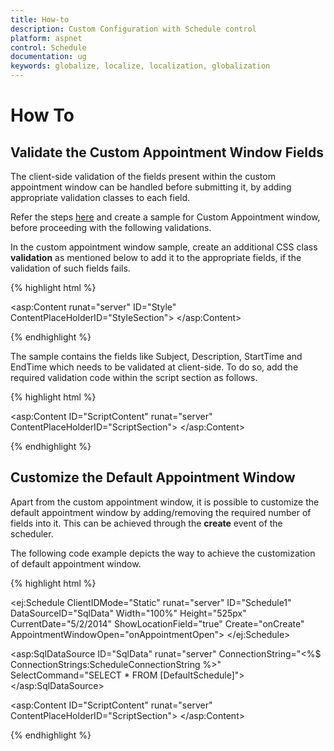 ```yaml
---
title: How-to
description: Custom Configuration with Schedule control
platform: aspnet
control: Schedule
documentation: ug
keywords: globalize, localize, localization, globalization 
---
```

# How To

## Validate the Custom Appointment Window Fields

The client-side validation of the fields present within the custom appointment window can be handled before submitting it, by adding appropriate validation classes to each field.

Refer the steps [here](/aspnet/schedule/customization#appointment-window-customization) and create a sample for Custom Appointment window, before proceeding with the following validations.

In the custom appointment window sample, create an additional CSS class **validation** as mentioned below to add it to the appropriate fields, if the validation of such fields fails.

{% highlight html %}

<asp:Content runat="server" ID="Style" ContentPlaceHolderID="StyleSection">
    <style type="text/css">
        .error {
            background-color: #FF8A8A;
        }
        </style>
</asp:Content>

{% endhighlight %}

The sample contains the fields like Subject, Description, StartTime and EndTime which needs to be validated at client-side. To do so, add the required validation code within the script section as follows.

{% highlight html %}

<asp:Content ID="ScriptContent" runat="server" ContentPlaceHolderID="ScriptSection">
    <script type="text/javascript">
            // To Validate the Subject field.
            $("#subject").focusout(function () {
                if ($.trim($("#subject").val()) == "") {
                    $("#subject").addClass("validation");
                    return false;
                }
            })

            // To Validate the Description field.
            $("#customdescription").focusout(function () {
                if ($.trim($("#customdescription").val()) == "") {
                    $("#customdescription").addClass("validation");
                    return false;
                }
            })

            // To Validate the Time duration of the appointments
            $("#EndTime").focusout(function () {
                if (new Date($("#EndTime").val()).getDate() >= new Date($("#StartTime").val()).getDate()) {
                    if (new Date($("#StartTime").val()).getTime() >= new Date($("#EndTime").val()).getTime())
                        alert("EndTime value is lesser than the StartTime value");
                }
            })
    </script>
</asp:Content>
    
{% endhighlight %}

Now, after adding the above validations – whenever the fields within the custom appointment window are skipped without filling any information, it will be notified to the users appropriately.

## Highlight Different Work Hours for Each Resources

By default, the work hours of the Scheduler is highlighted based on the start and end values provided within the `WorkHours` object. It remains same for all the resources, when the Scheduler is rendered with multiple resources. To customize this behavior so as to highlight different work hours range for each of the resources, the following workaround can be utilized by making use of the Scheduler events `Create` and `ActionComplete`.

Initially, set the **Highlight** as false for the **WorkHours**, so as to disable the highlighting of default work hour range.

{% highlight html %}

<!--Container for ejScheduler widget-->
<ej:Schedule ClientIDMode="Static" runat="server" ID="Schedule1" DataSourceID="SqlData" Width="100%" Height="525px" CurrentDate="5/5/2014" Create="onCreate" ActionComplete="onCreate">
    <Group Resources="Owners"/>
    <Resources>
        <ej:Resources Field="OwnerId" Name="Owners" Title="Owner" AllowMultiple="true">
            <ResourceSettings Color="color" Id="id" Text="text">
                
            </ResourceSettings>
        </ej:Resources>
    </Resources>
    <AppointmentSettings Id="Id" Subject="Subject" AllDay="AllDay" StartTime="StartTime" EndTime="EndTime" Description="Description" Recurrence="Recurrence" RecurrenceRule="RecurrenceRule" ResourceFields="OwnerId"/>
</ej:Schedule>

<asp:SqlDataSource ID="SqlData" runat="server" ConnectionString="<%$ ConnectionStrings:ScheduleConnectionString %>"
            SelectCommand="SELECT * FROM [MultipleResource]"></asp:SqlDataSource>

<asp:Content ID="ScriptContent" runat="server" ContentPlaceHolderID="ScriptSection">
    <script type="text/javascript">
        // This function executes during the initial control creation and also on completion of each action like date/view navigation.
        function onCreate(args) {
            if (args.requestType == "viewNavigate" || args.requestType == "dateNavigate" || args.type == "create") {

                // declare different start and end work hour values for each resources
                var resourceOneStart = 9,
                    resourceOneEnd = 18;

                var resourceTwoStart = 13,
                    resourceTwoEnd = 18;

                var resourceThreeStart = 10,
                    resourceThreeEnd = 18;

                this.option("workHours.highlight", (this.currentView() != "month") ? false : true);

                // Get the Scheduler workcell rows
                var trElements = this.$WorkCellDiv.find("tr");

                for (var i = 0; i < trElements.length; i++) {

                    // Get the Scheduler workcell columns
                    var tdElements = $(trElements[i]).find("td");

                    for (var j = 0; j < tdElements.length; j++) {
                        switch (this.currentView()) {
                            case "day":
                                switch (j) {
                                    case 0: // column index 0 represents first resource in day view
                                        $(tdElements[j]).addClass(((i > (resourceOneStart * 2) - 1) && (i <= (resourceOneEnd * 2) - 1)) ? "e-businesshighlightworkcells" : "");
                                        break;
                                    case 1: // column index 1 represents second resource in day view
                                        $(tdElements[j]).addClass(((i > (resourceTwoStart * 2) - 1) && (i <= (resourceTwoEnd * 2) - 1)) ? "e-businesshighlightworkcells" : "");
                                        break;
                                    case 2: // column index 2 represents third resource in day view
                                        $(tdElements[j]).addClass(((i > (resourceThreeStart * 2) - 1) && (i <= (resourceThreeEnd * 2) - 1)) ? "e-businesshighlightworkcells" : "");
                                        break;
                                }
                                break;
                            case "week":
                                switch (j) {
                                    case 0:
                                    case 1:
                                    case 2:
                                    case 3:
                                    case 4:
                                    case 5:
                                    case 6: // column indexes 0 to 6 belongs to first resource in week view (7 days)
                                        $(tdElements[j]).addClass(((i > (resourceOneStart * 2) - 1) && (i <= (resourceOneEnd * 2) - 1)) ? "e-businesshighlightworkcells" : "");
                                        break;
                                    case 7:
                                    case 8:
                                    case 9:
                                    case 10:
                                    case 11:
                                    case 12:
                                    case 13: // column indexes 7 to 13 belongs to second resource in week view (7 days)
                                        $(tdElements[j]).addClass(((i > (resourceTwoStart * 2) - 1) && (i <= (resourceTwoEnd * 2) - 1)) ? "e-businesshighlightworkcells" : "");
                                        break;
                                    case 14:
                                    case 15:
                                    case 16:
                                    case 17:
                                    case 18:
                                    case 19:
                                    case 20: // column indexes 14 to 20 belongs to third resource in week view (7 days)
                                        $(tdElements[j]).addClass(((i > (resourceThreeStart * 2) - 1) && (i <= (resourceThreeEnd * 2) - 1)) ? "e-businesshighlightworkcells" : "");
                                        break;
                                }
                                break;
                            case "workweek":
                                switch (j) {
                                    case 0:
                                    case 1:
                                    case 2:
                                    case 3:
                                    case 4: // column indexes 0 to 4 belongs to first resource in workweek view (5 days)
                                        $(tdElements[j]).addClass(((i > (resourceOneStart * 2) - 1) && (i <= (resourceOneEnd * 2) - 1)) ? "e-businesshighlightworkcells" : "");
                                        break;
                                    case 5:
                                    case 6:
                                    case 7:
                                    case 8:
                                    case 9:
                                        // column indexes 5 to 9 belongs to second resource in workweek view (5 days)
                                        $(tdElements[j]).addClass(((i > (resourceTwoStart * 2) - 1) && (i <= (resourceTwoEnd * 2) - 1)) ? "e-businesshighlightworkcells" : "");
                                        break;
                                    case 10:
                                    case 11:
                                    case 12:
                                    case 13:
                                    case 14:
                                        // column indexes 10 to 14 belongs to third resource in workweek view (5 days)
                                        $(tdElements[j]).addClass(((i > (resourceThreeStart * 2) - 1) && (i <= (resourceThreeEnd * 2) - 1)) ? "e-businesshighlightworkcells" : "");
                                        break;
                                }
                                break;
                        }
                    }
                }
            }
        }
    </script>
</asp:Content>

{% endhighlight %}

{% highlight c# %}

namespace WebSampleBrowser.Schedule
{
    public partial class multipleresource : System.Web.UI.Page
    {
        protected void Page_Load(object sender, EventArgs e)
        {
            List<Rooms> owners = new List<Rooms>();
            owners.Add(new Rooms { text = "Nancy", id = "1", color = "#f8a398" });
            owners.Add(new Rooms { text = "Steven", id = "3", color = "#56ca85" });
            owners.Add(new Rooms { text = "Michael", id = "5", color = "#51a0ed" });
            Schedule1.Resources[0].ResourceSettings.DataSource = owners;
        }
        public class Rooms
        {
            public string text { set; get; }
            public string id { set; get; }
            public string groupId { set; get; }
            public string color { set; get; }
        }
    }
}

{% endhighlight %}

## Display Scheduler with Appointments Filtered by Subject

It is possible to display the Scheduler with the appointments, which is filtered based on the Subject. For example, if we keep a text box and start typing a character – the appointment’s subject that matches the typed character alone will be shown on the Scheduler. The following code example depicts the way to achieve this.

{% highlight html %}

<!--textbox for entering search character-->
<input id='txtSearch' type='text' onkeyup='searchKeyUp()' />

<!--Container for ejScheduler widget-->
<ej:Schedule ClientIDMode="Static" runat="server" ID="Schedule1" DataSourceID="SqlData" Width="100%" Height="525px" CurrentDate="5/2/2014">
    <AppointmentSettings Id="Id" Subject="Subject" AllDay="AllDay" StartTime="StartTime" EndTime="EndTime" Description="Description" Recurrence="Recurrence" RecurrenceRule="RecurrenceRule"/>
</ej:Schedule>

<asp:SqlDataSource ID="SqlData" runat="server" ConnectionString="<%$ ConnectionStrings:ScheduleConnectionString %>"
            SelectCommand="SELECT * FROM [DefaultSchedule]"></asp:SqlDataSource>

<asp:Content ID="ScriptContent" runat="server" ContentPlaceHolderID="ScriptSection">
    <script type="text/javascript">
        // This function executes when a character is entered in the textbox
        function searchKeyUp() {
            var searchString = $("#txtSearch").val();
            var schObj = $("#Schedule1").data("ejSchedule");
            var result = schObj.searchAppointments(searchString);
            var appointments = schObj._processed;
            schObj.option("appointmentSettings", { dataSource: [] });
            if (!ej.isNullOrUndefined(result) && result.length != 0 && searchString != "")
                schObj.option("appointmentSettings", { dataSource: result });
            else
                schObj.option("appointmentSettings", { dataSource: appointments });
        }
    </script>
</asp:Content>

{% endhighlight %}

## Customize the Default Appointment Window

Apart from the custom appointment window, it is possible to customize the default appointment window by adding/removing the required number of fields into it. This can be achieved through the **create** event of the scheduler.

The following code example depicts the way to achieve the customization of default appointment window.

{% highlight html %}

<!--Container for ejScheduler widget-->
<ej:Schedule ClientIDMode="Static" runat="server" ID="Schedule1" DataSourceID="SqlData" Width="100%" Height="525px" CurrentDate="5/2/2014" ShowLocationField="true" Create="onCreate" AppointmentWindowOpen="onAppointmentOpen">
    <AppointmentSettings Id="Id" Subject="Subject" AllDay="AllDay" StartTime="StartTime" EndTime="EndTime" Description="Description" Recurrence="Recurrence" Location="Location" RecurrenceRule="RecurrenceRule"/>
</ej:Schedule>

<asp:SqlDataSource ID="SqlData" runat="server" ConnectionString="<%$ ConnectionStrings:ScheduleConnectionString %>"
            SelectCommand="SELECT * FROM [DefaultSchedule]"></asp:SqlDataSource>

<asp:Content ID="ScriptContent" runat="server" ContentPlaceHolderID="ScriptSection">
    <script type="text/javascript">
      
        // This function executes when the checkboxes are checked/unchecked
        function onCreate(args) {
            var customDesign = "<tr class='customfields'><td class='e-textlabel'>Event Type</td><td><input class='apptype' type='text'/></td><td class='e-textlabel'>Event Status </td><td><input class='status' type='text'/></td></tr>";
            $("." + this._id + "parrow").after(customDesign);
        }

        // This function executes before the appointment window gets opened.
        function onAppointmentOpen(args) {
            if (!ej.isNullOrUndefined(args.appointment)) {
                // if double clicked on the appointments, retrieve the custom field values from the appointment object and fills it in the appropriate fields.               this._appointmentAddWindow.find(".apptype").val(args.appointment.AppointmentType);
                this._appointmentAddWindow.find(".status").val(args.appointment.Status);
            } else {
                // if double clicked on the cells, clears the field values.               
                this._appointmentAddWindow.find(".apptype").val("");
                this._appointmentAddWindow.find(".status").val("");
            }
        }

    </script>
</asp:Content>

{% endhighlight %}

## SignalR

To implement SignalR concept in Scheduler, add and refer the appropriate SignalR scripts in your project and then create a hub for initiating the action. The SignalR implementation can be achieved with the following code example.

{% highlight html %}

<ej:Schedule ClientIDMode="Static" runat="server" ID="Schedule1" DataSourceID="SqlData" Width="100%" Height="525px" CurrentDate="5/2/2014" BeforeAppointmentRemove="actionComplete" BeforeAppointmentChange="actionComplete" BeforeAppointmentCreate="actionComplete" Navigation="actionComplete">
    <AppointmentSettings Id="Id" Subject="Subject" AllDay="AllDay" StartTime="StartTime" EndTime="EndTime" Description="Description" Recurrence="Recurrence" RecurrenceRule="RecurrenceRule" />
</ej:Schedule>

<asp:SqlDataSource ID="SqlData" runat="server" ConnectionString="<%$ ConnectionStrings:ScheduleConnectionString %>"
            SelectCommand="SELECT * FROM [DefaultSchedule]"></asp:SqlDataSource>

<asp:Content ID="ScriptContent" runat="server" ContentPlaceHolderID="ScriptSection">
     <script src="../Scripts/jquery.signalR-1.1.4.min.js" type="text/javascript"></script>
    <script src='<%: ResolveClientUrl("~/signalr/hubs") %>' type="text/javascript"></script>
    <script type="text/javascript">
        $(function () {
            window.signal = $.connection.scheduleHub;
            window.signal.client.modify = function (action, data) {
                if (data != null) {
                    var id = data.Id != null ? data.Id : data[0].Id;
                    var subject = data.Subject;
                    var startTime = new Date(data.StartTime);
                    var endTime = new Date(data.EndTime);
                    var description = data.Description;
                    var allDay = data.AllDay;
                    var recurrence = data.Recurrence;
                    var recurrenceRule = data.RecurrenceRule;
                    var object = { Id: id, Subject: subject, StartTime: startTime, EndTime: endTime, Description: description, AllDay: allDay, Recurrence: recurrence, RecurrenceRule: recurrenceRule };
                    var schedule = $("#Schedule1").data("ejSchedule");
                    if (action == "appointmentSaved") {
                        new ej.DataManager(schedule._currentAppointmentData).insert(object);
                        schedule._appointmentProcessing(object);
                        schedule._renderAppointmentAll();
                    }
                    else if (action == "appointmentEdited") {
                        new ej.DataManager(schedule._currentAppointmentData).update("Id", object);
                        new ej.DataManager(schedule._processed).remove("Id", object.Id);
                        schedule._appointmentProcessing(object);
                        schedule._renderAppointmentAll();
                    }
                    else if (action == "appointmentDeleted") {
                        var appointment = new ej.DataManager(schedule._processed).executeLocal(new ej.Query().where("Id", ej.FilterOperators.equal, id));
                        new ej.DataManager(schedule._currentAppointmentData).remove("Id", appointment[0].Id);
                        new ej.DataManager(schedule._processed).remove("Id", appointment[0].Id);
                        schedule._renderAppointmentAll();
                    }
                }
            };
            $.connection.hub.start().done(function () {
                window.actionComplete = function (args) {
		   if(args.methodType == "public")
                    args.appointment=null;
                    var appointmentDetails = args.appointment;
                    if (args.type == "appointmentSaved" || args.type == "appointmentEdited" || args.type == "appointmentDeleted") {
                        window.signal.server.modify(args.type, appointmentDetails);
                    }
                };
            });
        });
    </script>
</asp:Content>

{% endhighlight %}
